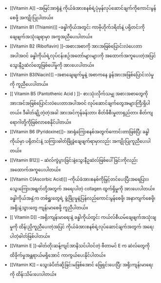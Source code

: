 
- [[Vitamin A]] –အမြင်အာရုံနဲ့ ကိုယ်ခံအားစနစ်ရဲ့ပုံမှန်လုပ်ဆောင်ချက်ကိုကောင်းမွန်စေဖို့ အကျိုးပြုပါတယ်။
- [[Vitamin B1 (Thiamin)]] –ခန္ဓါကိုယ်အတွင်း ကာဗိုဟိုက်ဒရိတ်နဲ့ ပရိုတင်းကိုချေဖျက်အသုံးချရာမှာ အကူအညီပေးပါတယ်။
- [[Vitamin B2 (Riboflavin) ]]–အစားအစာကို အားအဖြစ်ပြောင်းလဲပေးတာအပါအဝင် ခန္ဓါကိုယ်ရဲ့လုပ်ငန်းစဉ်အတော်များများကို အထောက်အကူပေးတဲ့အပြင်သွေးနီဥဆဲလ်တွေဖြစ်ပေါ်မှုကို အားပေးပါတယ်။
- [[Vitamin B3(Niacin)]] –အစာချေဖျက်မှုနဲ့ အစာကနေ ခွန်အားအဖြစ်ပြောင်းလဲမှုကို ကူညီပေးပါတယ်။
- [[ Vitamin B5 (Pantothenic Acid ) ]]– စားသုံးလိုက်သမျှ အစားအစာတွေကို အားအင်အဖြစ်ပြောင်းလဲပေးတာအပါအဝင် လုပ်ဆောင်ချက်တွေအများကြီးရှိပါတယ်။ ဒီဓါတ်ချို့တဲ့တဲ့အခါ အားအင်ကုန်ခန်းတာ၊ စိတ်ဖိစီးမှုတာရှည်တာ၊ စိတ်ကျရောဂါတို့ကိုဖြစ်လာစေနိုင်ပါတယ်။
- [[Vitamin B6 (Pyridoxine)]]– အာရုံကြောစနစ်အတွက်ကောင်းတာဖြစ်ပြီး ခန္ဓါကိုယ်မှာ ပရိုတင်းနဲ့ သကြားဓါတ်ဖြိုခွဲချေဖျက်ရာမှာလည်း အကျိုးပြုကူညီပေးပါတယ်။
- [[Vitamin B12]] – ဆဲလ်ကွဲပွားခြင်းနဲ့သွေးနီဥဆဲလ်ဖြစ်ပေါ်ခြင်းကိုလည်း အထောက်အကူပေးပါတယ်။
- [[Vitamin C(Ascorbic Acid)]] –ကိုယ်ခံအားစနစ်ကိုမြှင့်တင်ပေးပြီးအရေပြား၊သွေးကြော၊အရွတ်တို့အတွက် အရေးပါတဲ့ collagen ထွက်ရှိမှုကို အားပေးပါတယ်။ ခန္ဓါကိုယ်အနှံ့က တစ်ရှူးတွေရဲ့ ဖွံ့ဖြိုးမှုနဲ့ပြန်လည်ကောင်းမွန်စေဖို့၊ အနာကျက်စေဖို့၊ အရိုးနဲ့သွားတွေ ကျန်းမာစေဖို့ ကူညီပါတယ်။
- [[ Vitamin D]] –အရိုးကျန်းမာရေးနဲ့ ခန္ဓါကိုယ်တွင်း ကယ်လ်စီယမ်ချေဖျက်အသုံးချမှုကို ထိန်းညှိကူညီပေးတဲ့အပြင် ကိုယ်ခံအားစနစ်ရဲ့လုပ်ဆောင်ချက်အတွက် အရေးပါတဲ့ဓါတ်ဖြစ်ပါတယ်။
- [[Vitamin E ]]–ဓါတ်တိုးဆန့်ကျင်အာနိသင်ပါဝင်တဲ့ ဗီတာမင် E က ဆဲလ်တွေကို ထိခိုက်မှုအန္တရာယ်မရှိအောင် ကာကွယ်ပေးနိုင်ပါတယ်။
- [[Vitamin K]] – သွေးခဲပိတ်ဆို့ခြင်းမဖြစ်အောင် ဖြေရှင်းပေးပြီး အရိုးကျန်းမာရေးကို ထိန်းသိမ်းပေးပါတယ်။


